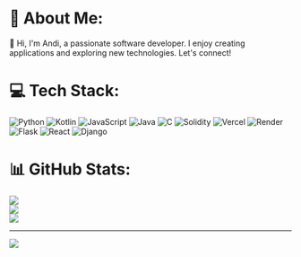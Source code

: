 # 💫 About Me:
👋 Hi, I'm Andi, a passionate software developer. I enjoy creating applications and exploring new technologies. Let's connect!


# 💻 Tech Stack:
![Python](https://img.shields.io/badge/python-3670A0?style=for-the-badge&logo=python&logoColor=ffdd54) ![Kotlin](https://img.shields.io/badge/kotlin-%237F52FF.svg?style=for-the-badge&logo=kotlin&logoColor=white) ![JavaScript](https://img.shields.io/badge/javascript-%23323330.svg?style=for-the-badge&logo=javascript&logoColor=%23F7DF1E) ![Java](https://img.shields.io/badge/java-%23ED8B00.svg?style=for-the-badge&logo=openjdk&logoColor=white) ![C](https://img.shields.io/badge/c-%2300599C.svg?style=for-the-badge&logo=c&logoColor=white) ![Solidity](https://img.shields.io/badge/Solidity-%23363636.svg?style=for-the-badge&logo=solidity&logoColor=white) ![Vercel](https://img.shields.io/badge/vercel-%23000000.svg?style=for-the-badge&logo=vercel&logoColor=white) ![Render](https://img.shields.io/badge/Render-%46E3B7.svg?style=for-the-badge&logo=render&logoColor=white) ![Flask](https://img.shields.io/badge/flask-%23000.svg?style=for-the-badge&logo=flask&logoColor=white) ![React](https://img.shields.io/badge/react-%2320232a.svg?style=for-the-badge&logo=react&logoColor=%2361DAFB) ![Django](https://img.shields.io/badge/django-%23092E20.svg?style=for-the-badge&logo=django&logoColor=white)
# 📊 GitHub Stats:
![](https://github-readme-stats.vercel.app/api?username=ritikbhatt20&theme=tokyonight&hide_border=false&include_all_commits=false&count_private=false)<br/>
![](https://github-readme-streak-stats.herokuapp.com/?user=ritikbhatt20&theme=tokyonight&hide_border=false)<br/>
![](https://github-readme-stats.vercel.app/api/top-langs/?username=ritikbhatt20&layout=compact&theme=tokyonight&hide=jupyter%20notebook&size_weight=0.5&count_weight=0.5)

---
[![](https://visitcount.itsvg.in/api?id=andi-nugroho&icon=0&color=0)](https://visitcount.itsvg.in)

<!-- Proudly created with GPRM ( https://gprm.itsvg.in ) -->
